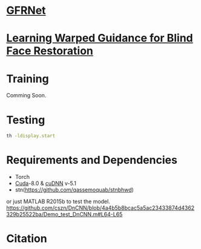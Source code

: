 # [GFRNet](#)
# [Learning Warped Guidance for Blind Face Restoration](#)


# Training

Comming Soon.

# Testing

```bash
th -ldisplay.start
```

# Requirements and Dependencies
- Torch
- [Cuda](https://developer.nvidia.com/cuda-toolkit-archive)-8.0 & [cuDNN](https://developer.nvidia.com/cudnn) v-5.1
- stn(https://github.com/qassemoquab/stnbhwd)

or just MATLAB R2015b to test the model.
https://github.com/cszn/DnCNN/blob/4a4b5b8bcac5a5ac23433874d4362329b25522ba/Demo_test_DnCNN.m#L64-L65

# Citation

```

```
